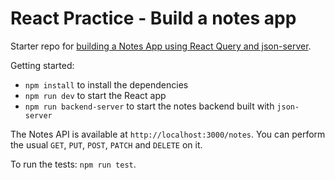 # React Practice - Build a notes app

Starter repo for [building a Notes App using React Query and json-server](https://reactpractice.dev/exercise/build-a-notes-app-with-react-query-and-json-server/).

Getting started:

- `npm install` to install the dependencies
- `npm run dev` to start the React app
- `npm run backend-server` to start the notes backend built with `json-server`

The Notes API is available at `http://localhost:3000/notes`. You can perform the usual `GET`, `PUT`, `POST`, `PATCH` and `DELETE` on it.

To run the tests: `npm run test`.

